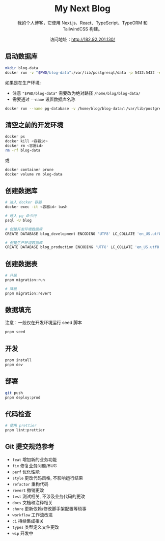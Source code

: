 <div align="center">

<h1 align="center">My Next Blog</h1>

我的个人博客，它使用 Next.js、React、TypeScript、TypeORM 和 TailwindCSS 构建。

访问地址：http://182.92.201.130/

</div>

## 启动数据库

```sh
mkdir blog-data
docker run -v "$PWD/blog-data":/var/lib/postgresql/data -p 5432:5432 -e POSTGRES_USER=blog -e POSTGRES_HOST_AUTH_METHOD=trust -d postgres:12.2
```

如果是在生产环境:
- 注意 `"$PWD/blog-data"` 需要改为绝对路径 `/home/blog/blog-data/`
- 需要通过 `--name` 设置数据库名称

```sh
docker run --name pg-database -v /home/blog/blog-data/:/var/lib/postgresql/data -p 5432:5432 -e POSTGRES_USER=blog -e POSTGRES_HOST_AUTH_METHOD=trust -d postgres:12.2
```

## 清空之前的开发环境

```sh
docker ps
docker kill <容器id>
docker rm <容器id>
rm -rf blog-data
```

或

```sh
docker container prune 
docker volume rm blog-data
```

## 创建数据库

```sh
# 进入 docker 容器
docker exec -it <容器id> bash

# 进入 pg 命令行
psql -U blog

# 创建开发环境数据库
CREATE DATABASE blog_development ENCODING 'UTF8' LC_COLLATE 'en_US.utf8' LC_CTYPE 'en_US.utf8';

# 创建生产环境数据库
CREATE DATABASE blog_production ENCODING 'UTF8' LC_COLLATE 'en_US.utf8' LC_CTYPE 'en_US.utf8';
```

## 创建数据表

```sh
# 升级
pnpm migration:run

# 降级
pnpm migration:revert
```

## 数据填充

注意：一般仅在开发环境运行 seed 脚本

```sh
pnpm seed
```

## 开发

```sh
pnpm install
pnpm dev
```

## 部署

```sh
git push
pnpm deploy:prod
```

## 代码检查

```bash
# 使用 prettier
pnpm lint:prettier
```

## Git 提交规范参考

- `feat` 增加新的业务功能
- `fix` 修复业务问题/BUG
- `perf` 优化性能
- `style` 更改代码风格, 不影响运行结果
- `refactor` 重构代码
- `revert` 撤销更改
- `test` 测试相关, 不涉及业务代码的更改
- `docs` 文档和注释相关
- `chore` 更新依赖/修改脚手架配置等琐事
- `workflow` 工作流改进
- `ci` 持续集成相关
- `types` 类型定义文件更改
- `wip` 开发中